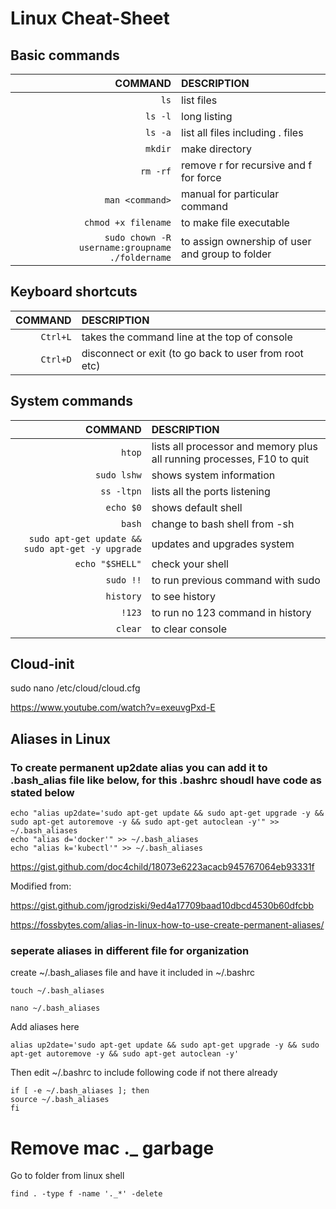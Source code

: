 # Linux Cheat-Sheet

## Basic commands
COMMAND | DESCRIPTION
---:|:---
`ls` | list files
`ls -l` | long listing
`ls -a` | list all files including . files
`mkdir` | make directory
`rm -rf` | remove r for recursive and f for force
`man <command>` | manual for particular command
`chmod +x filename` | to make file executable
`sudo chown -R username:groupname ./foldername` |to assign ownership of user and group to folder

## Keyboard shortcuts
COMMAND | DESCRIPTION
---:|:---
`Ctrl+L` | takes the command line at the top of console
`Ctrl+D` | disconnect or exit (to go back to user from root etc)

## System commands
COMMAND | DESCRIPTION
---:|:---
`htop` | lists all processor and memory plus all running processes, F10 to quit
`sudo lshw` | shows system information
`ss -ltpn`| lists all the ports listening
`echo $0` | shows default shell
`bash` | change to bash shell from -sh
`sudo apt-get update && sudo apt-get -y upgrade` | updates and upgrades system
`echo "$SHELL"`| check your shell
`sudo !!` | to run previous command with sudo
`history` | to see history
`!123` | to run no 123 command in history
`clear` | to clear console


## Cloud-init
sudo nano /etc/cloud/cloud.cfg

https://www.youtube.com/watch?v=exeuvgPxd-E



## Aliases in Linux

### To create permanent up2date alias you can add it to .bash_alias file like below, for this .bashrc shoudl have code as stated below

```
echo "alias up2date='sudo apt-get update && sudo apt-get upgrade -y && sudo apt-get autoremove -y && sudo apt-get autoclean -y'" >> ~/.bash_aliases
echo "alias d='docker'" >> ~/.bash_aliases
echo "alias k='kubectl'" >> ~/.bash_aliases
```

https://gist.github.com/doc4child/18073e6223acacb945767064eb93331f

Modified from:

https://gist.github.com/jgrodziski/9ed4a17709baad10dbcd4530b60dfcbb

https://fossbytes.com/alias-in-linux-how-to-use-create-permanent-aliases/

### seperate aliases in different file for organization

create ~/.bash_aliases file and have it included in ~/.bashrc

```
touch ~/.bash_aliases

nano ~/.bash_aliases
```
Add aliases here

```
alias up2date='sudo apt-get update && sudo apt-get upgrade -y && sudo apt-get autoremove -y && sudo apt-get autoclean -y'
```
Then edit ~/.bashrc to include following code if not there already

```
if [ -e ~/.bash_aliases ]; then
source ~/.bash_aliases
fi
```


# Remove mac ._ garbage

Go to folder from linux shell

```
find . -type f -name '._*' -delete
````
